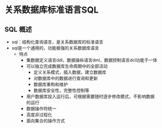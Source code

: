 # 关系数据库标准语言SQL
## SQL 概述
- sql：结构化查询语言，是关系数据库的标准语言
- sql是一个通用的，功能极强的关系数据库语言
	- 特点
		- 集数据定义语言ddl，数据操纵语言dml，数据控制语言dcl功能于一体
		- 可以独立完成数据库生命周期中的全部活动
			- 定义关系模式，插入数据，建立数据库
			- 对数据库中的数据进行查询和更新
			- 数据库重构和维护
			- 数据库安全性，完整性控制等
		- 用户数据库投入运行后，可根据需要随时逐步修改模式，不影响数据的运行
		- 数据操作符统一
		- 高度非过程化
		- 面向集合的操作方式